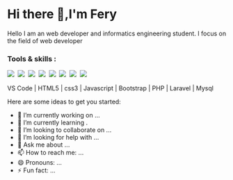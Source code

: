 <h1> Hi there 👋,I'm Fery</h1> 

Hello I am an web developer and informatics engineering student. I focus on the field of web developer


<h3>Tools & skills : </h3>
<p>
<img src="https://img.icons8.com/color/48/000000/visual-studio.png"/>&nbsp;
<img src="https://img.icons8.com/color/48/000000/html-5.png"/>&nbsp;
<img src="https://img.icons8.com/color/48/000000/css3.png"/>&nbsp;
<img src="https://img.icons8.com/color/48/000000/javascript-logo-1.png"/>&nbsp;
<img src="https://img.icons8.com/color/48/000000/bootstrap.png"/>&nbsp;
<img src="https://img.icons8.com/officel/60/000000/php-logo.png"/>&nbsp;
<img src="https://img.icons8.com/ios/50/000000/laravel.png"/>&nbsp;
<img src="https://img.icons8.com/ios/60/000000/mysql-logo.png"/>&nbsp;
 </p>
 
 <p>
  VS Code | HTML5 | css3 | Javascript | Bootstrap | PHP | Laravel | Mysql
  </p>

Here are some ideas to get you started:
- 🔭 I’m currently working on ...
- 🌱 I’m currently learning .
- 👯 I’m looking to collaborate on ...
- 🤔 I’m looking for help with ...
- 💬 Ask me about ...
- 📫 How to reach me: ...
- 😄 Pronouns: ...
- ⚡ Fun fact: ...

